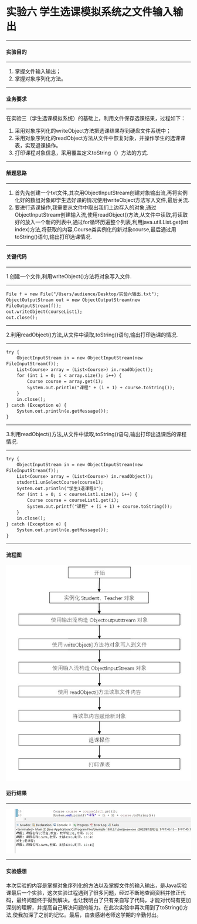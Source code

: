 # 实验六 学生选课模拟系统之文件输入输出
***
#### 实验目的
***
1. 掌握文件输入输出；
2. 掌握对象序列化方法。
***
#### 业务要求
***
在实验三（学生选课模拟系统）的基础上，利用文件保存选课结果，过程如下：
1. 采用对象序列化的writeObject方法把选课结果存到硬盘文件系统中；
2. 采用对象序列化的readObject方法从文件中恢复对象，并操作学生的选课课表，实现退课操作。
3. 打印课程对象信息，采用覆盖定义toString（）方法的方式.
***
#### 解题思路
***
1. 首先先创建一个txt文件,其次用ObjectInputStream创建对象输出流,再将实例化好的数组对象即学生选好课的情况使用writeObject方法写入文件,最后关流.
2. 要进行选课操作,我需要从文件中取出我们上边存入的对象,通过ObjectInputStream创建输入流,使用readObject()方法,从文件中读取,将读取好的放入一个新的列表中,通过for循环历遍整个列表,利用java.util.List.get(int index)方法,将获取的内容,Course类实例化的新对象course,最后通过用toString()语句,输出打印选课情况.
*** 
#### 关键代码
***
1.创建一个文件,利用writeObject()方法将对象写入文件.
***
```
File f = new File("/Users/audience/Desktop/实验六输出.txt");
ObjectOutputStream out = new ObjectOutputStream(new FileOutputStream(f));
out.writeObject(courseList1);
out.close();
```
***
2.利用readObject()方法,从文件中读取,toString()语句,输出打印选课的情况.
***
```
try {
	ObjectInputStream in = new ObjectInputStream(new FileInputStream(f));
	List<Course> array = (List<Course>) in.readObject();
	for (int i = 0; i < array.size(); i++) {
		Course course = array.get(i);
		System.out.println("课程" + (i + 1) + course.toString());
	}
	in.close();
} catch (Exception e) {
	System.out.println(e.getMessage());
}

```
***
3.利用readObject()方法,从文件中读取,toString()语句,输出打印出退课后的课程情况.
***

```
try {
	ObjectInputStream in = new ObjectInputStream(new FileInputStream(f));
	List<Course> array = (List<Course>) in.readObject();
	student1.unSelectCourse(course1);
	System.out.println("学生1退课程1");
	for (int i = 0; i < courseList1.size(); i++) {
		Course course = courseList1.get(i);
		System.out.printf("课程" + (i + 1) + course.toString());
	}
	in.close();
} catch (Exception e) {
	System.out.println(e.getMessage());
}
```
***
#### 流程图
![](https://github.com/audience11/-_-/blob/main/%E6%B5%81%E7%A8%8B%E5%9B%BE.jpg?raw=true)
#### 运行结果
***
![](https://github.com/audience11/-_-/blob/main/%E8%BF%90%E8%A1%8C%E7%BB%93%E6%9E%9C.jpg?raw=true)
***
#### 实验感想
本次实验的内容是掌握对象序列化的方法以及掌握文件的输入输出，是Java实验课最后一个实验，这次实验过程遇到了很多问题，经过不断地查阅资料并修正代码，最终问题终于得到解决。也让我明白了只有亲自写了代码，才能对代码有更加深刻的理解，并提高自己解决问题的能力。在此次实验中再次用到了toString()方法,使我加深了之前的记忆。最后，由衷感谢老师这学期的辛勤付出。

